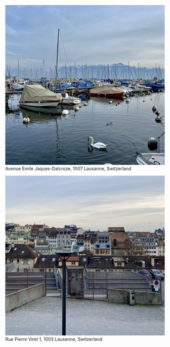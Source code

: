 ![IMG_6983](photos/IMG_6983.jpg)
Avenue Emile Jaques-Dalcroze, 1007 Lausanne, Switzerland





![IMG_7053](photos/IMG_7053.jpg)
Rue Pierre Viret 1, 1003 Lausanne, Switzerland

  





